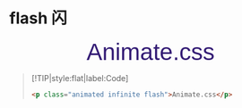 <link rel="stylesheet" href="https://fonts.googleapis.com/css?family=MuseoModerno:light,bold"><link rel="stylesheet" href="https://cdn.jsdelivr.net/npm/animate.css@3.5.2/animate.min.css">

<style>
    .animated {
        font-size: 3em;
        text-align: center;
        margin: 10px 0;
        font-family: MuseoModerno, Helvetica, sans-serif;
        color: #341C75;
        font-weight: 400
    }
</style>

# flash 闪

<p class="animated infinite flash">Animate.css</p>

> [!TIP|style:flat|label:Code]
>
> ```html
> <p class="animated infinite flash">Animate.css</p>
> ```